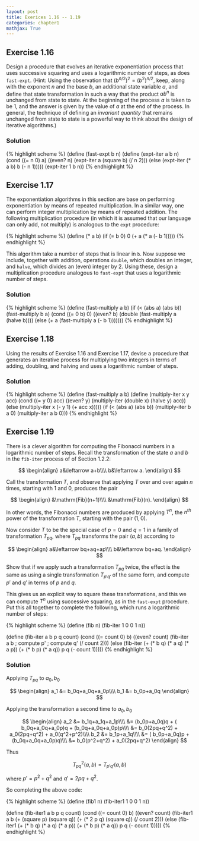 ```yaml
---
layout: post
title: Exerices 1.16 -- 1.19
categories: chapter1
mathjax: True
---
```


## Exercise 1.16
Design a procedure that evolves an iterative exponentiation process
that uses successive squaring and uses a logarithmic number of steps,
as does `fast-expt`. (Hint: Using the observation that
$(b^{n/2})^2 = (b^2)^{n/2}$, keep, along with the exponent $n$ and
the base $b$, an additional state variable $a$, and define that
state transformation in such a way that the product $ab^n$ is
unchanged from state to state. At the beginning of the process $a$
is taken to be 1, and the answer is given by the value of $a$ at the
end of the process. In general, the technique of defining an _invariant
quantity_ that remains unchanged from state to state is a powerful
way to think about the design of iterative algorithms.)

### Solution

{% highlight scheme %}
(define (fast-expt b n)
    (define (expt-iter a b n)
        (cond ((= n 0) a)
              ((even? n) (expt-iter a (square b) (/ n 2)))
              (else (expt-iter (* a b) b (- n 1)))))
    (expt-iter 1 b n))
{% endhighlight %}

## Exercise 1.17
The exponentiation algorithms in this section are base on performing
exponentiation by means of repeated multiplication. In a similar way,
one can perform integer multiplication by means of repeated addition.
The following multiplication procedure (in which it is assumed that
our language can only add, not multiply) is analogous to the `expt`
procedure:

{% highlight scheme %}
(define (* a b)
    (if (= b 0)
        0
        (+ a (* a (- b 1)))))
{% endhighlight %}

This algorithm take a number of steps that is linear in `b`. Now
suppose we include, together with addition, operations `double`, which
doubles an integer, and `halve`, which divides an (even) integer by 2.
Using these, design a multiplication procedure analogous to
`fast-expt` that uses a logarithmic number of steps.

### Solution

{% highlight scheme %}
(define (fast-multiply a b)
    (if (< (abs a) (abs b))
        (fast-multiply b a)
        (cond ((= 0 b) 0)
              ((even? b) (double (fast-multiply a (halve b))))
              (else (+ a (fast-multiply a (- b 1)))))))
{% endhighlight %}

## Exercise 1.18
Using the results of Exercise 1.16 and Exercise 1.17, devise a
procedure that generates an iterative process for multiplying two
integers in terms of adding, doubling, and halving and uses a
logarithmic number of steps.

### Solution

{% highlight scheme %}
(define (fast-multiply a b)
    (define (multiply-iter x y acc)
        (cond ((= y 0) acc)
              ((even? y) (multiply-iter (double x) (halve y) acc))
              (else (multiply-iter x (- y 1) (+ acc x)))))
    (if (< (abs a) (abs b))
        (multiply-iter b a 0)
        (multiply-iter a b 0)))
{% endhighlight %}

## Exercise 1.19

There is a clever algorithm for computing the Fibonacci numbers in a
logarithmic number of steps. Recall the transformation of the state
$a$ and $b$ in the `fib-iter` process of of Section 1.2.2:

$$
\begin{align}
a&\leftarrow a+b\\\\
b&\leftarrow a.
\end{align}
$$

Call the transformation $T$, and observe that applying $T$ over
and over again $n$ times, starting with 1 and 0, produces the pair

$$
\begin{align}
&\mathrm{Fib}(n+1)\\\\
&\mathrm{Fib}(n).
\end{align}
$$

In other words, the Fibonacci numbers are produced by applying $T^n$,
the $n^{th}$ power of the transformation $T$, starting with the
pair $(1,0)$.

Now consider $T$ to be the special case of $p=0$ and $q=1$ in a
family of transformation $T_{pq}$, where
$T_{pq}$ transforms the
pair $(a,b)$ according to

$$
\begin{align}
a&\leftarrow bq+aq+ap\\\\
b&\leftarrow bq+aq.
\end{align}
$$

Show that if we apply such a transformation $T_{pq}$ twice, the effect
is the same as using a single transformation $T_{p'q'}$ of the same
form, and compute $p'$ and $q'$ in terms of $p$ and $q$.

This gives us an explicit way to square these transformations, and
this we can compute $T^n$ using successive squaring, as in the
`fast-expt` procedure. Put this all together to complete the following,
which runs a logarithmic number of steps:

{% highlight scheme %}
(define (fib n)
  (fib-iter 1 0 0 1 n))

(define (fib-iter a b p q count)
  (cond ((= count 0) b)
        ((even? count)
         (fib-iter a
                   b
                   <??>       ; compute p'
                   <??>       ; compute q'
                   (/ count 2)))
        (else (fib-iter (+ (* b q) (* a q) (* a p))
                        (+ (* b p) (* a q))
                        p
                        q
                        (- count 1)))))
{% endhighlight %}

### Solution
Applying $T_{pq}$ to $a_0,b_0$

$$
\begin{align}
a_1 &= b_0q+a_0q+a_0p\\\\
b_1 &= b_0p+a_0q
\end{align}
$$

Applying the transformation a second time to $a_0,b_0$

$$
\begin{align}
a_2 &= b_1q+a_1q+a_1p\\\\
  &= (b_0p+a_0q)q + ( b_0q+a_0q+a_0p)q + (b_0q+a_0q+a_0p)p\\\\
  &= b_0(2pq+q^2) + a_0(2pq+q^2) + a_0(q^2+p^2)\\\\
b_2 &= b_1p+a_1q\\\\
  &= ( b_0p+a_0q)p + (b_0q+a_0q+a_0p)q\\\\
  &= b_0(p^2+q^2) + a_0(2pq+q^2)
\end{align}
$$

Thus

$$
T_{pq}^2(a,b) = T_{p'q'}(a,b)
$$

where $p'=p^2+q^2$ and $q'=2pq+q^2$.

So completing the above code:

{% highlight scheme %}
(define (fib1 n)
  (fib-iter1 1 0 0 1 n))

(define (fib-iter1 a b p q count)
  (cond ((= count 0) b)
        ((even? count)
         (fib-iter1 a
                   b
                   (+ (square p) (square q))
                   (+ (* 2 p q) (square q))
                   (/ count 2)))
        (else (fib-iter1 (+ (* b q) (* a q) (* a p))
                        (+ (* b p) (* a q))
                        p
                        q
                        (- count 1)))))
{% endhighlight %}

